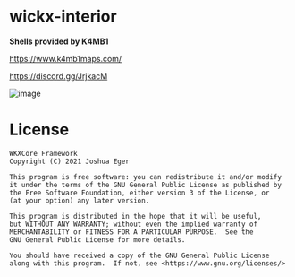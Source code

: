 # wickx-interior

**Shells provided by K4MB1**

https://www.k4mb1maps.com/

https://discord.gg/JrjkacM

![image](https://user-images.githubusercontent.com/57848836/158275226-e80563dc-5b71-4883-a485-997878b8d440.png)

# License

    WKXCore Framework
    Copyright (C) 2021 Joshua Eger

    This program is free software: you can redistribute it and/or modify
    it under the terms of the GNU General Public License as published by
    the Free Software Foundation, either version 3 of the License, or
    (at your option) any later version.

    This program is distributed in the hope that it will be useful,
    but WITHOUT ANY WARRANTY; without even the implied warranty of
    MERCHANTABILITY or FITNESS FOR A PARTICULAR PURPOSE.  See the
    GNU General Public License for more details.

    You should have received a copy of the GNU General Public License
    along with this program.  If not, see <https://www.gnu.org/licenses/>

